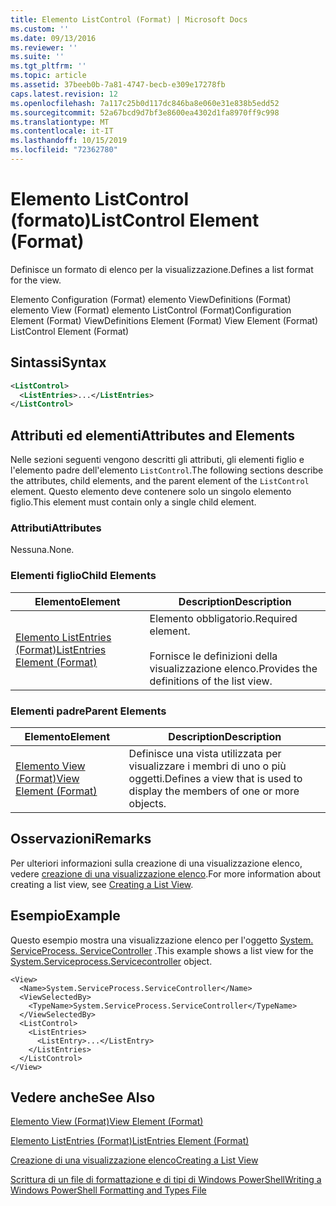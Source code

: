 ```yaml
---
title: Elemento ListControl (Format) | Microsoft Docs
ms.custom: ''
ms.date: 09/13/2016
ms.reviewer: ''
ms.suite: ''
ms.tgt_pltfrm: ''
ms.topic: article
ms.assetid: 37beeb0b-7a81-4747-becb-e309e17278fb
caps.latest.revision: 12
ms.openlocfilehash: 7a117c25b0d117dc846ba8e060e31e838b5edd52
ms.sourcegitcommit: 52a67bcd9d7bf3e8600ea4302d1fa8970ff9c998
ms.translationtype: MT
ms.contentlocale: it-IT
ms.lasthandoff: 10/15/2019
ms.locfileid: "72362780"
---
```

# <a name="listcontrol-element-format"></a><span data-ttu-id="59c27-102">Elemento ListControl (formato)</span><span class="sxs-lookup"><span data-stu-id="59c27-102">ListControl Element (Format)</span></span>

<span data-ttu-id="59c27-103">Definisce un formato di elenco per la visualizzazione.</span><span class="sxs-lookup"><span data-stu-id="59c27-103">Defines a list format for the view.</span></span>

<span data-ttu-id="59c27-104">Elemento Configuration (Format) elemento ViewDefinitions (Format) elemento View (Format) elemento ListControl (Format)</span><span class="sxs-lookup"><span data-stu-id="59c27-104">Configuration Element (Format) ViewDefinitions Element (Format) View Element (Format) ListControl Element (Format)</span></span>

## <a name="syntax"></a><span data-ttu-id="59c27-105">Sintassi</span><span class="sxs-lookup"><span data-stu-id="59c27-105">Syntax</span></span>

```xml
<ListControl>
  <ListEntries>...</ListEntries>
</ListControl>

```

## <a name="attributes-and-elements"></a><span data-ttu-id="59c27-106">Attributi ed elementi</span><span class="sxs-lookup"><span data-stu-id="59c27-106">Attributes and Elements</span></span>

<span data-ttu-id="59c27-107">Nelle sezioni seguenti vengono descritti gli attributi, gli elementi figlio e l'elemento padre dell'elemento `ListControl`.</span><span class="sxs-lookup"><span data-stu-id="59c27-107">The following sections describe the attributes, child elements, and the parent element of the `ListControl` element.</span></span> <span data-ttu-id="59c27-108">Questo elemento deve contenere solo un singolo elemento figlio.</span><span class="sxs-lookup"><span data-stu-id="59c27-108">This element must contain only a single child element.</span></span>

### <a name="attributes"></a><span data-ttu-id="59c27-109">Attributi</span><span class="sxs-lookup"><span data-stu-id="59c27-109">Attributes</span></span>

<span data-ttu-id="59c27-110">Nessuna.</span><span class="sxs-lookup"><span data-stu-id="59c27-110">None.</span></span>

### <a name="child-elements"></a><span data-ttu-id="59c27-111">Elementi figlio</span><span class="sxs-lookup"><span data-stu-id="59c27-111">Child Elements</span></span>

|<span data-ttu-id="59c27-112">Elemento</span><span class="sxs-lookup"><span data-stu-id="59c27-112">Element</span></span>|<span data-ttu-id="59c27-113">Description</span><span class="sxs-lookup"><span data-stu-id="59c27-113">Description</span></span>|
|-------------|-----------------|
|[<span data-ttu-id="59c27-114">Elemento ListEntries (Format)</span><span class="sxs-lookup"><span data-stu-id="59c27-114">ListEntries Element (Format)</span></span>](./listentries-element-for-listcontrol-format.md)|<span data-ttu-id="59c27-115">Elemento obbligatorio.</span><span class="sxs-lookup"><span data-stu-id="59c27-115">Required element.</span></span><br /><br /> <span data-ttu-id="59c27-116">Fornisce le definizioni della visualizzazione elenco.</span><span class="sxs-lookup"><span data-stu-id="59c27-116">Provides the definitions of the list view.</span></span>|

### <a name="parent-elements"></a><span data-ttu-id="59c27-117">Elementi padre</span><span class="sxs-lookup"><span data-stu-id="59c27-117">Parent Elements</span></span>

|<span data-ttu-id="59c27-118">Elemento</span><span class="sxs-lookup"><span data-stu-id="59c27-118">Element</span></span>|<span data-ttu-id="59c27-119">Description</span><span class="sxs-lookup"><span data-stu-id="59c27-119">Description</span></span>|
|-------------|-----------------|
|[<span data-ttu-id="59c27-120">Elemento View (Format)</span><span class="sxs-lookup"><span data-stu-id="59c27-120">View Element (Format)</span></span>](./view-element-format.md)|<span data-ttu-id="59c27-121">Definisce una vista utilizzata per visualizzare i membri di uno o più oggetti.</span><span class="sxs-lookup"><span data-stu-id="59c27-121">Defines a view that is used to display the members of one or more objects.</span></span>|

## <a name="remarks"></a><span data-ttu-id="59c27-122">Osservazioni</span><span class="sxs-lookup"><span data-stu-id="59c27-122">Remarks</span></span>

<span data-ttu-id="59c27-123">Per ulteriori informazioni sulla creazione di una visualizzazione elenco, vedere [creazione di una visualizzazione elenco](./creating-a-list-view.md).</span><span class="sxs-lookup"><span data-stu-id="59c27-123">For more information about creating a list view, see [Creating a List View](./creating-a-list-view.md).</span></span>

## <a name="example"></a><span data-ttu-id="59c27-124">Esempio</span><span class="sxs-lookup"><span data-stu-id="59c27-124">Example</span></span>

<span data-ttu-id="59c27-125">Questo esempio mostra una visualizzazione elenco per l'oggetto [System. ServiceProcess. ServiceController](/dotnet/api/System.ServiceProcess.ServiceController) .</span><span class="sxs-lookup"><span data-stu-id="59c27-125">This example shows a list view for the [System.Serviceprocess.Servicecontroller](/dotnet/api/System.ServiceProcess.ServiceController) object.</span></span>

```
<View>
  <Name>System.ServiceProcess.ServiceController</Name>
  <ViewSelectedBy>
    <TypeName>System.ServiceProcess.ServiceController</TypeName>
  </ViewSelectedBy>
  <ListControl>
    <ListEntries>
      <ListEntry>...</ListEntry>
    </ListEntries>
  </ListControl>
</View>
```

## <a name="see-also"></a><span data-ttu-id="59c27-126">Vedere anche</span><span class="sxs-lookup"><span data-stu-id="59c27-126">See Also</span></span>

[<span data-ttu-id="59c27-127">Elemento View (Format)</span><span class="sxs-lookup"><span data-stu-id="59c27-127">View Element (Format)</span></span>](./view-element-format.md)

[<span data-ttu-id="59c27-128">Elemento ListEntries (Format)</span><span class="sxs-lookup"><span data-stu-id="59c27-128">ListEntries Element (Format)</span></span>](./listentries-element-for-listcontrol-format.md)

[<span data-ttu-id="59c27-129">Creazione di una visualizzazione elenco</span><span class="sxs-lookup"><span data-stu-id="59c27-129">Creating a List View</span></span>](./creating-a-list-view.md)

[<span data-ttu-id="59c27-130">Scrittura di un file di formattazione e di tipi di Windows PowerShell</span><span class="sxs-lookup"><span data-stu-id="59c27-130">Writing a Windows PowerShell Formatting and Types File</span></span>](./writing-a-powershell-formatting-file.md)
